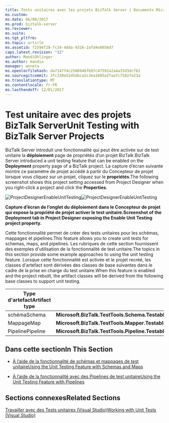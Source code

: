 ```yaml
---
title: Tests unitaires avec les projets BizTalk Server | Documents Microsoft
ms.custom: 
ms.date: 06/08/2017
ms.prod: biztalk-server
ms.reviewer: 
ms.suite: 
ms.tgt_pltfrm: 
ms.topic: article
ms.assetid: f2594f29-fc34-4dda-9316-2afd4e0056d7
caps.latest.revision: "12"
author: MandiOhlinger
ms.author: mandia
manager: anneta
ms.openlocfilehash: da7147f4c2500946fb97c47592a2a4a35d3dcf62
ms.sourcegitcommit: 3fc338e52d5dbca2c3ea1685a2faafc7582fe23a
ms.translationtype: MT
ms.contentlocale: fr-FR
ms.lasthandoff: 12/01/2017
---
```

# <a name="unit-testing-with-biztalk-server-projects"></a><span data-ttu-id="0bf19-102">Test unitaire avec des projets BizTalk Server</span><span class="sxs-lookup"><span data-stu-id="0bf19-102">Unit Testing with BizTalk Server Projects</span></span>
<span data-ttu-id="0bf19-103">BizTalk Server introduit une fonctionnalité qui peut être activée sur de test unitaire la **déploiement** page de propriétés d’un projet BizTalk.</span><span class="sxs-lookup"><span data-stu-id="0bf19-103">BizTalk Server introduced a unit testing feature that can be enabled on the **Deployment** property page of a BizTalk project.</span></span> <span data-ttu-id="0bf19-104">La capture d’écran suivante montre ce paramètre de projet accédé à partir du Concepteur de projet lorsque vous cliquez sur un projet, cliquez sur le **propriétés**.</span><span class="sxs-lookup"><span data-stu-id="0bf19-104">The following screenshot shows this project setting accessed from Project Designer when you right-click a project and click the **Properties**.</span></span>  
  
 <span data-ttu-id="0bf19-105">![](../core/media/projectdesignerenableunittesting.gif "ProjectDesignerEnableUnitTesting")</span><span class="sxs-lookup"><span data-stu-id="0bf19-105">![](../core/media/projectdesignerenableunittesting.gif "ProjectDesignerEnableUnitTesting")</span></span>  
  
 <span data-ttu-id="0bf19-106">**Capture d’écran de l’onglet du déploiement dans le Concepteur de projet qui expose la propriété de projet activer le test unitaire.**</span><span class="sxs-lookup"><span data-stu-id="0bf19-106">**Screenshot of the Deployment tab in Project Designer exposing the Enable Unit Testing project property.**</span></span>  
  
 <span data-ttu-id="0bf19-107">Cette fonctionnalité permet de créer des tests unitaires pour les schémas, mappages et pipelines.</span><span class="sxs-lookup"><span data-stu-id="0bf19-107">This feature allows you to create unit tests for schemas, maps, and pipelines.</span></span> <span data-ttu-id="0bf19-108">Les rubriques de cette section fournissent des exemples d'utilisation de la fonctionnalité de test unitaire.</span><span class="sxs-lookup"><span data-stu-id="0bf19-108">The topics in this section provide some example approaches to using the unit testing feature.</span></span> <span data-ttu-id="0bf19-109">Lorsque cette fonctionnalité est activée et le projet recréé, les classes d'artefact sont dérivées des classes de base suivantes dans le cadre de la prise en charge du test unitaire.</span><span class="sxs-lookup"><span data-stu-id="0bf19-109">When this feature is enabled and the project rebuilt, the artifact classes will be derived from the following base classes to support unit testing.</span></span>  
  
|<span data-ttu-id="0bf19-110">Type d'artefact</span><span class="sxs-lookup"><span data-stu-id="0bf19-110">Artifact type</span></span>|<span data-ttu-id="0bf19-111">Classe de base</span><span class="sxs-lookup"><span data-stu-id="0bf19-111">Base class</span></span>|  
|-------------------|----------------|  
|<span data-ttu-id="0bf19-112">schéma</span><span class="sxs-lookup"><span data-stu-id="0bf19-112">Schema</span></span>|<span data-ttu-id="0bf19-113">**Microsoft.BizTalk.TestTools.Schema.TestableSchemaBase**</span><span class="sxs-lookup"><span data-stu-id="0bf19-113">**Microsoft.BizTalk.TestTools.Schema.TestableSchemaBase**</span></span>|  
|<span data-ttu-id="0bf19-114">Mappage</span><span class="sxs-lookup"><span data-stu-id="0bf19-114">Map</span></span>|<span data-ttu-id="0bf19-115">**Microsoft.BizTalk.TestTools.Mapper.TestableMapBase**</span><span class="sxs-lookup"><span data-stu-id="0bf19-115">**Microsoft.BizTalk.TestTools.Mapper.TestableMapBase**</span></span>|  
|<span data-ttu-id="0bf19-116">Pipeline</span><span class="sxs-lookup"><span data-stu-id="0bf19-116">Pipeline</span></span>|<span data-ttu-id="0bf19-117">**Microsoft.BizTalk.TestTools.Pipeline.TestablePipelineBase**</span><span class="sxs-lookup"><span data-stu-id="0bf19-117">**Microsoft.BizTalk.TestTools.Pipeline.TestablePipelineBase**</span></span>|  
  
## <a name="in-this-section"></a><span data-ttu-id="0bf19-118">Dans cette section</span><span class="sxs-lookup"><span data-stu-id="0bf19-118">In This Section</span></span>  
  
-   [<span data-ttu-id="0bf19-119">À l’aide de la fonctionnalité de schémas et mappages de test unitaire</span><span class="sxs-lookup"><span data-stu-id="0bf19-119">Using the Unit Testing Feature with Schemas and Maps</span></span>](../core/using-the-unit-testing-feature-with-schemas-and-maps.md)  
  
-   [<span data-ttu-id="0bf19-120">À l’aide de la fonctionnalité avec des Pipelines de test unitaire</span><span class="sxs-lookup"><span data-stu-id="0bf19-120">Using the Unit Testing Feature with Pipelines</span></span>](../core/using-the-unit-testing-feature-with-pipelines.md)  
  
## <a name="related-sections"></a><span data-ttu-id="0bf19-121">Sections connexes</span><span class="sxs-lookup"><span data-stu-id="0bf19-121">Related Sections</span></span>  
 [<span data-ttu-id="0bf19-122">Travailler avec des Tests unitaires (Visual Studio)</span><span class="sxs-lookup"><span data-stu-id="0bf19-122">Working with Unit Tests (Visual Studio)</span></span>](http://go.microsoft.com/fwlink/?LinkId=128890)